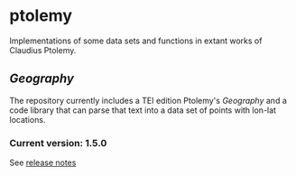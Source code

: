 # ptolemy

Implementations of some data sets and functions in extant works of Claudius Ptolemy.


## *Geography*

The repository currently includes a TEI edition Ptolemy's *Geography* and a code library that can parse that text into a data set of points with lon-lat locations.


### Current version:  1.5.0

See [release notes](releases.md)

